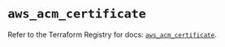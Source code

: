 # `aws_acm_certificate`

Refer to the Terraform Registry for docs: [`aws_acm_certificate`](https://registry.terraform.io/providers/hashicorp/aws/5.76.0/docs/resources/acm_certificate).
